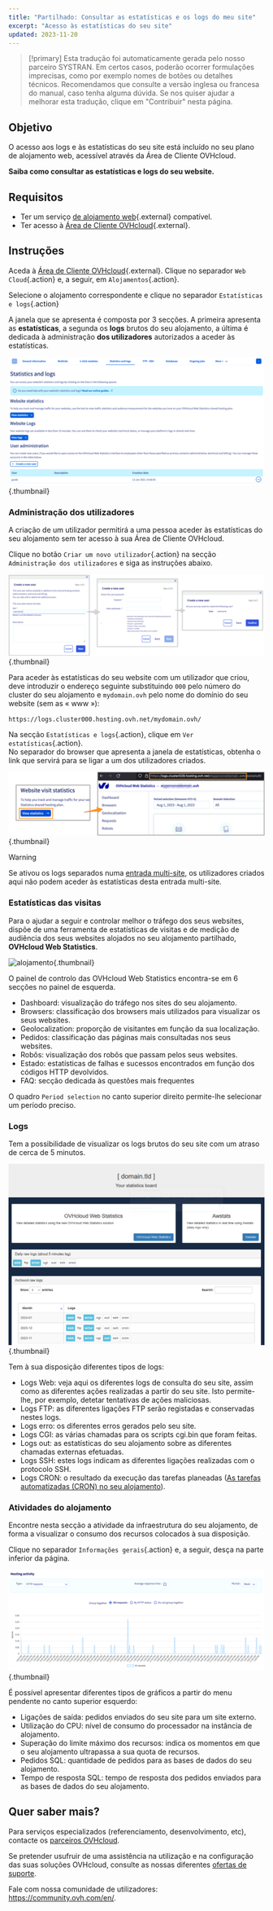 ```yaml
---
title: "Partilhado: Consultar as estatísticas e os logs do meu site"
excerpt: "Acesso às estatísticas do seu site"
updated: 2023-11-20
---
```


> [!primary]
> Esta tradução foi automaticamente gerada pelo nosso parceiro SYSTRAN. Em certos casos, poderão ocorrer formulações imprecisas, como por exemplo nomes de botões ou detalhes técnicos. Recomendamos que consulte a versão inglesa ou francesa do manual, caso tenha alguma dúvida. Se nos quiser ajudar a melhorar esta tradução, clique em "Contribuir" nesta página.
>

## Objetivo

O acesso aos logs e às estatísticas do seu site está incluído no seu plano de alojamento web, acessível através da Área de Cliente OVHcloud.

**Saiba como consultar as estatísticas e logs do seu website.**

## Requisitos

- Ter um serviço [de alojamento web](https://www.ovhcloud.com/pt/web-hosting/){.external} compatível.
- Ter acesso à [Área de Cliente OVHcloud](https://www.ovh.com/auth/?action=gotomanager&from=https://www.ovh.pt/&ovhSubsidiary=pt){.external}.

## Instruções

Aceda à [Área de Cliente OVHcloud](https://www.ovh.com/auth/?action=gotomanager&from=https://www.ovh.pt/&ovhSubsidiary=pt){.external}. Clique no separador `Web Cloud`{.action} e, a seguir, em `Alojamentos`{.action}.

Selecione o alojamento correspondente e clique no separador `Estatísticas e logs`{.action}

A janela que se apresenta é composta por 3 secções. A primeira apresenta as **estatísticas**, a segunda os **logs** brutos do seu alojamento, a última é dedicada à administração **dos utilizadores** autorizados a aceder às estatísticas.

![alojamento](images/tab.png){.thumbnail}

### Administração dos utilizadores

A criação de um utilizador permitirá a uma pessoa aceder às estatísticas do seu alojamento sem ter acesso à sua Área de Cliente OVHcloud. 

Clique no botão `Criar um novo utilizador`{.action} na secção `Administração dos utilizadores` e siga as instruções abaixo.  

![alojamento](images/create-a-new-user.png){.thumbnail}

Para aceder às estatísticas do seu website com um utilizador que criou, deve introduzir o endereço seguinte substituindo `000` pelo número do cluster do seu alojamento e `mydomain.ovh` pelo nome do domínio do seu website (sem as « www »):

```bash
https://logs.cluster000.hosting.ovh.net/mydomain.ovh/
```

Na secção `Estatísticas e logs`{.action}, clique em `Ver estatísticas`{.action}.<br>
No separador do browser que apresenta a janela de estatísticas, obtenha o link que servirá para se ligar a um dos utilizadores criados.

![hosting](images/view-statistics.png){.thumbnail}

> [!warning] 
>
> Se ativou os logs separados numa [entrada multi-site](/pages/web_cloud/web_hosting/multisites_configure_multisite#2-adicionar-um-dominio-ou-subdominio), os utilizadores criados aqui não podem aceder às estatísticas desta entrada multi-site.
>

### Estatísticas das visitas

Para o ajudar a seguir e controlar melhor o tráfego dos seus websites, dispõe de uma ferramenta de estatísticas de visitas e de medição de audiência dos seus websites alojados no seu alojamento partilhado, **OVHcloud Web Statistics**.

![alojamento](images/ows-presentation.gif){.thumbnail}

O painel de controlo das OVHcloud Web Statistics encontra-se em 6 secções no painel de esquerda.

- Dashboard: visualização do tráfego nos sites do seu alojamento.
- Browsers: classificação dos browsers mais utilizados para visualizar os seus websites.
- Geolocalization:  proporção de visitantes em função da sua localização.
- Pedidos: classificação das páginas mais consultadas nos seus websites.
- Robôs: visualização dos robôs que passam pelos seus websites.
- Estado: estatísticas de falhas e sucessos encontrados em função dos códigos HTTP devolvidos.
- FAQ: secção dedicada às questões mais frequentes

O quadro `Period selection` no canto superior direito permite-lhe selecionar um período preciso.

### Logs

Tem a possibilidade de visualizar os logs brutos do seu site com um atraso de cerca de 5 minutos.

![alojamento](images/osl-statistics-board.png){.thumbnail}

Tem à sua disposição diferentes tipos de logs:

- Logs Web: veja aqui os diferentes logs de consulta do seu site, assim como as diferentes ações realizadas a partir do seu site. Isto permite-lhe, por exemplo, detetar tentativas de ações maliciosas.
- Logs FTP: as diferentes ligações FTP serão registadas e conservadas nestes logs.
- Logs erro: os diferentes erros gerados pelo seu site.
- Logs CGI: as várias chamadas para os scripts cgi.bin que foram feitas.
- Logs out: as estatísticas do seu alojamento sobre as diferentes chamadas externas efetuadas.
- Logs SSH: estes logs indicam as diferentes ligações realizadas com o protocolo SSH.
- Logs CRON: o resultado da execução das tarefas planeadas ([As tarefas automatizadas (CRON) no seu alojamento](/pages/web_cloud/web_hosting/cron_tasks)).

### Atividades do alojamento

Encontre nesta secção a atividade da infraestrutura do seu alojamento, de forma a visualizar o consumo dos recursos colocados à sua disposição.

Clique no separador `Informações gerais`{.action} e, a seguir, desça na parte inferior da página.

![alojamento](images/hosting-activity-graphic.png){.thumbnail}

É possível apresentar diferentes tipos de gráficos a partir do menu pendente no canto superior esquerdo:

- Ligações de saída: pedidos enviados do seu site para um site externo.
- Utilização do CPU: nível de consumo do processador na instância de alojamento.
- Superação do limite máximo dos recursos: indica os momentos em que o seu alojamento ultrapassa a sua quota de recursos.
- Pedidos SQL: quantidade de pedidos para as bases de dados do seu alojamento.
- Tempo de resposta SQL: tempo de resposta dos pedidos enviados para as bases de dados do seu alojamento.

## Quer saber mais?

Para serviços especializados (referenciamento, desenvolvimento, etc), contacte os [parceiros OVHcloud](https://partner.ovhcloud.com/pt/directory/).

Se pretender usufruir de uma assistência na utilização e na configuração das suas soluções OVHcloud, consulte as nossas diferentes [ofertas de suporte](https://www.ovhcloud.com/pt/support-levels/).

Fale com nossa comunidade de utilizadores: <https://community.ovh.com/en/>.